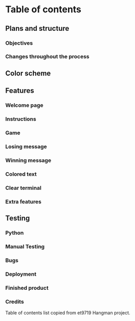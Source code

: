 # Table of contents

  ##  Plans and structure
   ###   Objectives
   ###    Changes throughout the process
    
   ## Color scheme
   ## Features
   ###    Welcome page
   ###     Instructions
   ###    Game
   ###     Losing message
   ###     Winning message
   ###     Colored text
   ###     Clear terminal
   ###     Extra features
   ## Testing
   ###     Python
   ###     Manual Testing
   ###     Bugs
   ### Deployment
   ### Finished product
   ### Credits
   Table of contents list copied from et9719 Hangman project. 
